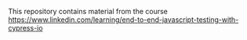 This repository contains material from the course https://www.linkedin.com/learning/end-to-end-javascript-testing-with-cypress-io
